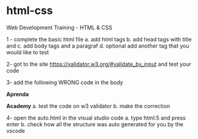 # html-css
Web Development Training - HTML &amp; CSS

1 - complete the basic html file
a. add html tags
b. add head tags with title and <meta charset="UTF-8"> 
c. add body tags and a paragraf
d. optional add another tag that you would like to test

2- got to the site https://validator.w3.org/#validate_by_input and test your code

3- add the following WRONG code  in the body  <p><strong>Aprenda</p> Academy</strong>
a. test the code on w3 validator
b. make the correction

4- open the auto.html in the visual studio code
a. type html:5 and press enter
b. check how all the structure was auto generated for you by the vscode 